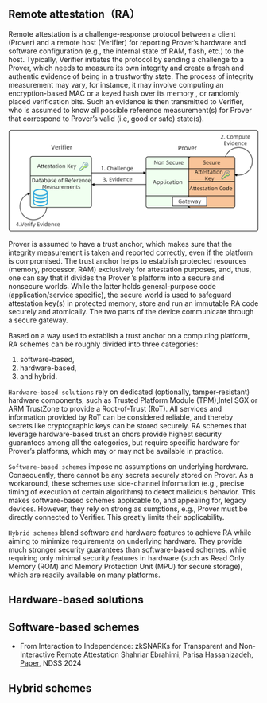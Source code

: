 ## Remote attestation（RA）

 Remote attestation is a challenge-response protocol between a client (Prover) and a remote host (Verifier) for reporting Prover’s hardware and software configuration (e.g., the internal state of RAM, flash, etc.) to the host. Typically, Verifier initiates the protocol by sending a challenge to a Prover, which needs to measure its own integrity and create a fresh and authentic evidence of being in a trustworthy state. The process of integrity measurement may vary, for instance, it may involve computing an encryption-based MAC or a keyed hash over its memory , or randomly placed verification bits. Such an evidence is then transmitted to Verifier, who is assumed to know all possible reference measurement(s) for Prover that correspond to Prover’s valid (i.e, good or safe) state(s).

![An example of RA protocol ](../images/ra.png)

 Prover is assumed to have a trust anchor, which makes sure that the integrity measurement is taken and reported correctly, even if the platform is compromised. The trust anchor helps to establish protected resources (memory, processor, RAM) exclusively for attestation purposes, and, thus, one can say that it divides the Prover ’s platform into a secure and nonsecure worlds. While the latter holds general-purpose code (application/service specific), the secure world is used to safeguard attestation key(s) in protected memory, store and run an immutable RA code securely and atomically. The two parts of the device communicate through a secure gateway.
 
Based on a way used to establish a trust anchor on a computing platform, RA schemes can be roughly divided into three categories: 
1. software-based,
2. hardware-based, 
3. and hybrid.
 
`Hardware-based solutions` rely on dedicated (optionally, tamper-resistant) hardware components, such as Trusted Platform Module (TPM),Intel SGX or ARM TrustZone to provide a Root-of-Trust (RoT). All services and information provided by RoT can be considered reliable, and thereby secrets like cryptographic keys can be stored
 securely. RA schemes that leverage hardware-based trust an chors provide highest security guarantees among all the categories, but require specific hardware for Prover’s platforms, which may or may not be available in practice.
 
 `Software-based schemes` impose no assumptions on underlying hardware. Consequently, there cannot be any secrets securely stored on Prover. As a workaround, these schemes use side-channel information (e.g., precise timing of execution of certain algorithms) to detect malicious behavior. This makes software-based schemes applicable to, and appealing for, legacy devices. However, they rely on strong as
sumptions, e.g., Prover must be directly connected to Verifier.
This greatly limits their applicability.
 
`Hybrid schemes` blend software and hardware features to achieve RA while aiming to minimize requirements on underlying hardware. They provide much stronger security guarantees than software-based schemes, while requiring only minimal security features in hardware (such as Read Only Memory (ROM) and Memory Protection Unit (MPU) for secure storage), which are readily available on many platforms.


## Hardware-based solutions


## Software-based schemes
* From Interaction to Independence: zkSNARKs for Transparent and Non-Interactive Remote Attestation Shahriar Ebrahimi,  Parisa Hassanizadeh, [Paper](https://github.com/zero-savvy/zk-remote-attestation/blob/master/doc/NDSS24.pdf), NDSS 2024

## Hybrid schemes
